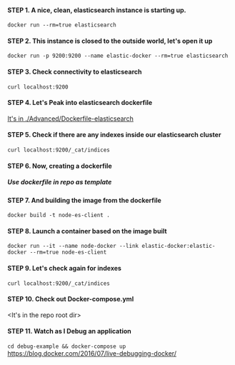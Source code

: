 #### STEP 1. A nice, clean, elasticsearch instance is starting up.
`docker run --rm=true elasticsearch`

#### STEP 2. This instance is closed to the outside world, let's open it up
`docker run -p 9200:9200 --name elastic-docker --rm=true elasticsearch`

#### STEP 3. Check connectivity to elasticsearch
`curl localhost:9200
`
#### STEP 4. Let's Peak into elasticsearch dockerfile
[It's in ./Advanced/Dockerfile-elasticsearch](https://github.com/docker-library/elasticsearch/blob/f9b79ebc2e8fd42372b8f302321585c4d09f9ccc/5/Dockerfile)

#### STEP 5. Check if there are any indexes inside our elasticsearch cluster
`curl localhost:9200/_cat/indices`

#### STEP 6. Now, creating a dockerfile
##### Use dockerfile in repo as template

#### STEP 7. And building the image from the dockerfile
`docker build -t node-es-client .`

#### STEP 8. Launch a container based on the image built
`docker run --it --name node-docker --link elastic-docker:elastic-docker --rm=true node-es-client`

#### STEP 9.  Let's check again for indexes
`curl localhost:9200/_cat/indices`

#### STEP 10. Check out Docker-compose.yml
<It's in the repo root dir>

#### STEP 11. Watch as I Debug an application
`cd debug-example && docker-compose up`
https://blog.docker.com/2016/07/live-debugging-docker/
